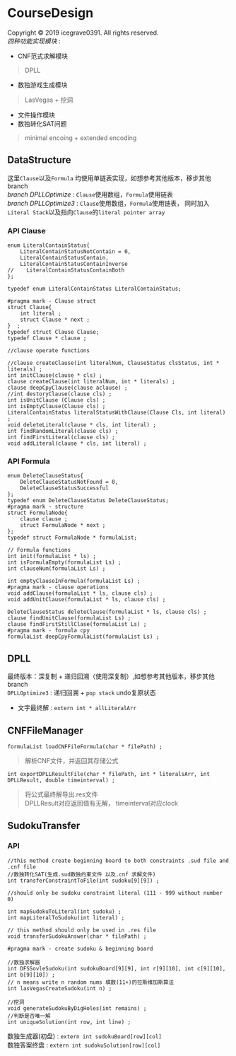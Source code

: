 # CourseDesign
Copyright © 2019 icegrave0391. All rights reserved.    
*四种功能实现模块* :    
+ CNF范式求解模块     
> DPLL
+ 数独游戏生成模块
> LasVegas + 挖洞
+ 文件操作模块
+ 数独转化SAT问题
> minimal encoing + extended encoding

## DataStructure
这里`Clause`以及`Formula` 均使用单链表实现，如想参考其他版本，移步其他branch    
*branch DPLLOptimize* : `Clause`使用数组，`Formula`使用链表    
*branch DPLLOptimize3* : `Clause`使用数组，`Formula`使用链表， 同时加入`Literal Stack`以及指向`Clause`的`literal pointer array`    

### API Clause
```
enum LiteralContainStatus{
    LiteralContainStatusNotContain = 0,
    LiteralContainStatusContain,
    LiteralContainStatusContainInverse
//    LiteralContainStatusContainBoth
};

typedef enum LiteralContainStatus LiteralContainStatus;

#pragma mark - Clause struct
struct Clause{
    int literal ;
    struct Clause * next ;
}  ;
typedef struct Clause Clause;
typedef Clause * clause ;

//clause operate functions

//clause createClause(int literalNum, ClauseStatus clsStatus, int * literals) ;
int initClause(clause * cls) ;
clause createClause(int literalNum, int * literals) ;
clause deepCpyClause(clause aclause) ;
//int destoryClause(clause cls) ;
int isUnitClause (Clause cls) ;
int isEmptyClause(Clause cls) ;
LiteralContainStatus literalStatusWithClause(Clause Cls, int literal) ;
void deleteLiteral(clause * cls, int literal) ;
int findRandomLiteral(clause cls) ;
int findFirstLiteral(clause cls) ;
void addLiteral(clause * cls, int literal) ;
```
### API Formula
```
enum DeleteClauseStatus{
    DeleteClauseStatusNotFound = 0,
    DeleteClauseStatusSuccessful
};
typedef enum DeleteClauseStatus DeleteClauseStatus;
#pragma mark - structure
struct FormulaNode{
    clause clause ;
    struct FormulaNode * next ;
};
typedef struct FormulaNode * formulaList;

// Formula functions
int init(formulaList * ls) ;
int isFormulaEmpty(formulaList Ls) ;
int clauseNum(formulaList Ls) ;

int emptyClauseInFormula(formulaList Ls) ;
#pragma mark - clause operations
void addClause(formulaList * ls, clause cls) ;
void addUnitClause(formulaList * ls, clause cls) ;

DeleteClauseStatus deleteClause(formulaList * ls, clause cls) ;
clause findUnitClause(formulaList Ls) ;
clause findFirstStillClase(formulaList Ls) ;
#pragma mark - formula cpy
formulaList deepCpyFormulaList(formulaList Ls) ;
```

## DPLL
最终版本：深复制 + 递归回溯（使用深复制）,如想参考其他版本，移步其他branch    
`DPLLOptimize3` : 递归回溯 + `pop stack` undo复原状态
* 文字最终解 : `extern int * allLiteralArr`

## CNFFileManager 
``` formulaList loadCNFFileFormula(char * filePath) ; ```   
> 解析CNF文件，并返回其存储公式    

``` int exportDPLLResultFile(char * filePath, int * literalsArr, int DPLLResult, double timeinterval) ; ```
> 将公式最终解导出.res文件    
> DPLLResult对应返回值有无解， timeinterval对应clock

## SudokuTransfer
### API
```
//this method create beginning board to both constraints .sud file and .cnf file    
//数独转化SAT(生成.sud数独约束文件 以及.cnf 求解文件)
int transferConstraintToFile(int sudoku[9][9]) ;    

//should only be sudoku constraint literal (111 - 999 without number 0)    

int mapSudokuToLiteral(int sudoku) ;    
int mapLiteralToSudoku(int literal) ;    

// this method should only be used in .res file    
void transferSudokuAnswer(char * filePath) ;

#pragma mark - create sudoku & beginning board

//数独求解器
int DFSSovleSudoku(int sudokuBoard[9][9], int r[9][10], int c[9][10], int b[9][10]) ;
// n means write n random nums 填数(11+)的拉斯维加斯算法
int lasVegasCreateSudoku(int n) ;

//挖洞
void generateSudokuByDigHoles(int remains) ;
//判断是否唯一解
int uniqueSolution(int row, int line) ;
```
数独生成器(初盘) : `extern int sudokuBoard[row][col]`     
数独答案终盘 : `extern int sudokuSolution[row][col]`
